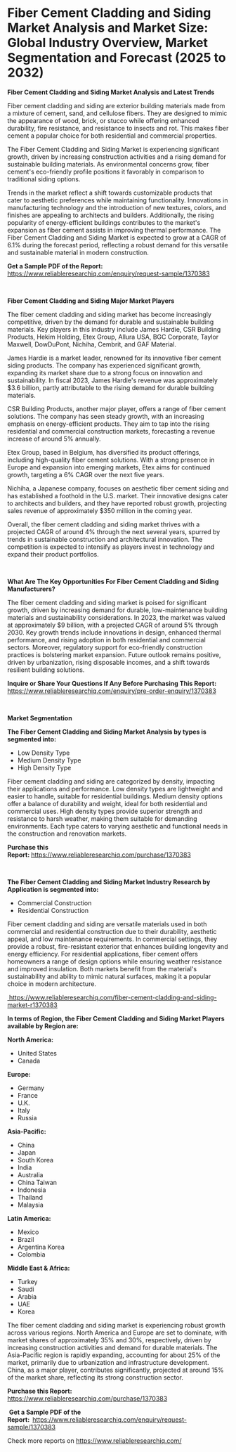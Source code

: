 <p><h1>Fiber Cement Cladding and Siding Market Analysis and Market Size: Global Industry Overview, Market Segmentation and Forecast (2025 to 2032)</h1></p><p><strong>Fiber Cement Cladding and Siding Market Analysis and Latest Trends</strong></p>
<p><p>Fiber cement cladding and siding are exterior building materials made from a mixture of cement, sand, and cellulose fibers. They are designed to mimic the appearance of wood, brick, or stucco while offering enhanced durability, fire resistance, and resistance to insects and rot. This makes fiber cement a popular choice for both residential and commercial properties.</p><p>The Fiber Cement Cladding and Siding Market is experiencing significant growth, driven by increasing construction activities and a rising demand for sustainable building materials. As environmental concerns grow, fiber cement's eco-friendly profile positions it favorably in comparison to traditional siding options. </p><p>Trends in the market reflect a shift towards customizable products that cater to aesthetic preferences while maintaining functionality. Innovations in manufacturing technology and the introduction of new textures, colors, and finishes are appealing to architects and builders. Additionally, the rising popularity of energy-efficient buildings contributes to the market's expansion as fiber cement assists in improving thermal performance. The Fiber Cement Cladding and Siding Market is expected to grow at a CAGR of 6.1% during the forecast period, reflecting a robust demand for this versatile and sustainable material in modern construction.</p></p>
<p><strong>Get a Sample PDF of the Report:&nbsp;</strong> <a href="https://www.reliableresearchiq.com/enquiry/request-sample/1370383?utm_campaign=3100&utm_medium=2&utm_source=Github&utm_content=ia&utm_term=22032025&utm_id=fiber-cement-cladding-and-siding">https://www.reliableresearchiq.com/enquiry/request-sample/1370383</a></p>
<p>&nbsp;</p>
<p><strong>Fiber Cement Cladding and Siding Major Market Players</strong></p>
<p><p>The fiber cement cladding and siding market has become increasingly competitive, driven by the demand for durable and sustainable building materials. Key players in this industry include James Hardie, CSR Building Products, Hekim Holding, Etex Group, Allura USA, BGC Corporate, Taylor Maxwell, DowDuPont, Nichiha, Cembrit, and GAF Material.</p><p>James Hardie is a market leader, renowned for its innovative fiber cement siding products. The company has experienced significant growth, expanding its market share due to a strong focus on innovation and sustainability. In fiscal 2023, James Hardie's revenue was approximately $3.6 billion, partly attributable to the rising demand for durable building materials.</p><p>CSR Building Products, another major player, offers a range of fiber cement solutions. The company has seen steady growth, with an increasing emphasis on energy-efficient products. They aim to tap into the rising residential and commercial construction markets, forecasting a revenue increase of around 5% annually.</p><p>Etex Group, based in Belgium, has diversified its product offerings, including high-quality fiber cement solutions. With a strong presence in Europe and expansion into emerging markets, Etex aims for continued growth, targeting a 6% CAGR over the next five years.</p><p>Nichiha, a Japanese company, focuses on aesthetic fiber cement siding and has established a foothold in the U.S. market. Their innovative designs cater to architects and builders, and they have reported robust growth, projecting sales revenue of approximately $350 million in the coming year.</p><p>Overall, the fiber cement cladding and siding market thrives with a projected CAGR of around 4% through the next several years, spurred by trends in sustainable construction and architectural innovation. The competition is expected to intensify as players invest in technology and expand their product portfolios.</p></p>
<p>&nbsp;</p>
<p><strong>What Are The Key Opportunities For Fiber Cement Cladding and Siding Manufacturers?</strong></p>
<p><p>The fiber cement cladding and siding market is poised for significant growth, driven by increasing demand for durable, low-maintenance building materials and sustainability considerations. In 2023, the market was valued at approximately $9 billion, with a projected CAGR of around 5% through 2030. Key growth trends include innovations in design, enhanced thermal performance, and rising adoption in both residential and commercial sectors. Moreover, regulatory support for eco-friendly construction practices is bolstering market expansion. Future outlook remains positive, driven by urbanization, rising disposable incomes, and a shift towards resilient building solutions.</p></p>
<p><strong>Inquire or Share Your Questions If Any Before Purchasing This Report:</strong> <a href="https://www.reliableresearchiq.com/enquiry/pre-order-enquiry/1370383?utm_campaign=3100&utm_medium=2&utm_source=Github&utm_content=ia&utm_term=22032025&utm_id=fiber-cement-cladding-and-siding">https://www.reliableresearchiq.com/enquiry/pre-order-enquiry/1370383</a></p>
<p>&nbsp;</p>
<p><strong>Market Segmentation</strong></p>
<p><strong>The Fiber Cement Cladding and Siding Market Analysis by types is segmented into:</strong></p>
<p><ul><li>Low Density Type</li><li>Medium Density Type</li><li>High Density Type</li></ul></p>
<p><p>Fiber cement cladding and siding are categorized by density, impacting their applications and performance. Low density types are lightweight and easier to handle, suitable for residential buildings. Medium density options offer a balance of durability and weight, ideal for both residential and commercial uses. High density types provide superior strength and resistance to harsh weather, making them suitable for demanding environments. Each type caters to varying aesthetic and functional needs in the construction and renovation markets.</p></p>
<p><strong>Purchase this Report:&nbsp;</strong><a href="https://www.reliableresearchiq.com/purchase/1370383?utm_campaign=3100&utm_medium=2&utm_source=Github&utm_content=ia&utm_term=22032025&utm_id=fiber-cement-cladding-and-siding">https://www.reliableresearchiq.com/purchase/1370383</a></p>
<p>&nbsp;</p>
<p><strong>The Fiber Cement Cladding and Siding Market Industry Research by Application is segmented into:</strong></p>
<p><ul><li>Commercial Construction</li><li>Residential Construction</li></ul></p>
<p><p>Fiber cement cladding and siding are versatile materials used in both commercial and residential construction due to their durability, aesthetic appeal, and low maintenance requirements. In commercial settings, they provide a robust, fire-resistant exterior that enhances building longevity and energy efficiency. For residential applications, fiber cement offers homeowners a range of design options while ensuring weather resistance and improved insulation. Both markets benefit from the material's sustainability and ability to mimic natural surfaces, making it a popular choice in modern architecture.</p></p>
<p><a href="https://www.reliableresearchiq.com/fiber-cement-cladding-and-siding-market-r1370383?utm_campaign=3100&utm_medium=2&utm_source=Github&utm_content=ia&utm_term=22032025&utm_id=fiber-cement-cladding-and-siding">&nbsp;https://www.reliableresearchiq.com/fiber-cement-cladding-and-siding-market-r1370383</a></p>
<p><strong>In terms of Region, the Fiber Cement Cladding and Siding Market Players available by Region are:</strong></p>
<p>
    <p> <strong> North America: </strong>
        <ul>
            <li>United States</li>
            <li>Canada</li>
        </ul>
        </p> 
    <p> <strong> Europe: </strong>
        <ul>
            <li>Germany</li>
            <li>France</li>
            <li>U.K.</li>
            <li>Italy</li>
            <li>Russia</li>
        </ul>
        </p> 
    <p> <strong> Asia-Pacific: </strong>
        <ul>
            <li>China</li>
            <li>Japan</li>
            <li>South Korea</li>
            <li>India</li>
            <li>Australia</li>
            <li>China Taiwan</li>
            <li>Indonesia</li>
            <li>Thailand</li>
            <li>Malaysia</li>
        </ul>
        </p> 
    <p> <strong> Latin America: </strong>
        <ul>
            <li>Mexico</li>
            <li>Brazil</li>
            <li>Argentina Korea</li>
            <li>Colombia</li>
        </ul>
        </p> 
    <p> <strong> Middle East & Africa: </strong>
        <ul>
            <li>Turkey</li>
            <li>Saudi</li>
            <li>Arabia</li>
            <li>UAE</li>
            <li>Korea</li>
        </ul>
    </p>
    </p>
<p><p>The fiber cement cladding and siding market is experiencing robust growth across various regions. North America and Europe are set to dominate, with market shares of approximately 35% and 30%, respectively, driven by increasing construction activities and demand for durable materials. The Asia-Pacific region is rapidly expanding, accounting for about 25% of the market, primarily due to urbanization and infrastructure development. China, as a major player, contributes significantly, projected at around 15% of the market share, reflecting its strong construction sector.</p></p>
<p><strong>Purchase this Report: </strong><a href="https://www.reliableresearchiq.com/purchase/1370383?utm_campaign=3100&utm_medium=2&utm_source=Github&utm_content=ia&utm_term=22032025&utm_id=fiber-cement-cladding-and-siding">https://www.reliableresearchiq.com/purchase/1370383</a></p>
<p>&nbsp;<strong>Get a Sample PDF of the Report:&nbsp;&nbsp;</strong><a href="https://www.reliableresearchiq.com/enquiry/request-sample/1370383?utm_campaign=3100&utm_medium=2&utm_source=Github&utm_content=ia&utm_term=22032025&utm_id=fiber-cement-cladding-and-siding">https://www.reliableresearchiq.com/enquiry/request-sample/1370383</a></p>
<p><strong></strong></p>
<p>Check more reports on <a href="https://www.reliableresearchiq.com/?utm_campaign=3100&utm_medium=2&utm_source=Github&utm_content=ia&utm_term=22032025&utm_id=fiber-cement-cladding-and-siding">https://www.reliableresearchiq.com/</a></p>